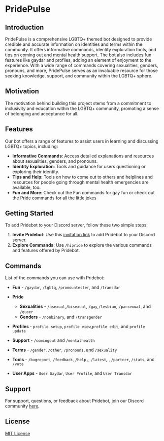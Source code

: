# PridePulse

## Introduction
PridePulse is a comprehensive LGBTQ+ themed bot designed to provide credible and accurate information on identities and terms within the community. It offers informative commands, identity exploration tools, and tips on coming out and mental health support. The bot also includes fun features like gaydar and profiles, adding an element of enjoyment to the experience. With a wide range of commands covering sexualities, genders, pronouns, and more, PridePulse serves as an invaluable resource for those seeking knowledge, support, and community within the LGBTQ+ sphere.

## Motivation
The motivation behind building this project stems from a commitment to inclusivity and education within the LGBTQ+ community, promoting a sense of belonging and acceptance for all.

## Features
Our bot offers a range of features to assist users in learning and discussing LGBTQ+ topics, including:
- **Informative Commands**: Access detailed explanations and resources about sexualities, genders, and pronouns.
- **Identity Exploration**: Tools and guidance for users questioning or exploring their identity. 
- **Tips and Help**: Tools on how to come out to others and helplines and resources for people going through mental health emergencies are available, too.
- **Fun and More**: Check out the Fun commands for gay fun or check out the Pride commands for all the little jokes

## Getting Started
To add Pridebot to your Discord server, follow these two simple steps:
1. **Invite Pridebot**: Use this [invitation link](https://discord.com/api/oauth2/authorize?client_id=1101256478632972369&permissions=415001594945&scope=bot%20applications.commands) to add Pridebot to your Discord server.
2. **Explore Commands**: Use `/hipride` to explore the various commands and features offered by Pridebot.

## Commands
List of the commands you can use with Pridebot:
- **Fun** - `/gaydar`, `/lgbtq`, `/pronountester`, and `/transdar`
- **Pride** 
    - **Sexualities** - `/asexual`,`/bisexual`, `/gay`,`/lesbian`, `/pansexual`, and `/queer` 
    - **Genders** -  `/nonbinary`, and `/transgender`
- **Profiles** - `profile setup`, `profile view`,`profile edit`, and `profile update`
- **Support** - `/comingout` and `/mentalhealth`
- **Terms** - `/gender`, `/other`, `/pronouns`, and `/sexuality`
- **Tools** - `/bugreport`, `/feedback`, `/help,`, `/latest`, , `/partner`, `/stats`, and `/vote`

- **User Apps** - `User Gaydar`, `User Profile`, and `User Transdar`

## Support
For support, questions, or feedback about Pridebot, join our Discord community [here](https://discord.gg/Z8RynpSP).

## License
[MIT License](LICENSE)


